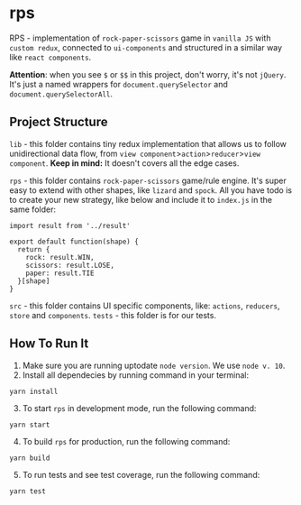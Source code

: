 # rps

RPS - implementation of `rock-paper-scissors` game in `vanilla JS` with `custom redux`, connected to `ui-components` and structured in a similar way like `react components`.

**Attention**: when you see `$` or `$$` in this project, don't worry, it's not `jQuery`. It's just a named wrappers for `document.querySelector` and `document.querySelectorAll`.

## Project Structure

`lib` - this folder contains tiny redux implementation that allows us to follow unidirectional data flow, from `view component`>`action`>`reducer`>`view component`.
**Keep in mind:** It doesn't covers all the edge cases.

`rps` - this folder contains `rock-paper-scissors` game/rule engine. It's super easy to extend with other shapes, like `lizard` and `spock`.
All you have todo is to create your new strategy, like below and include it to `index.js` in the same folder:

```
import result from '../result'

export default function(shape) {
  return {
    rock: result.WIN,
    scissors: result.LOSE,
    paper: result.TIE
  }[shape]
}
```

`src` - this folder contains UI specific components, like: `actions`, `reducers`, `store` and `components`.
`tests` - this folder is for our tests.

## How To Run It

1. Make sure you are running uptodate `node version`. We use `node v. 10`.
2. Install all dependecies by running command in your terminal:

```
yarn install
```

3. To start `rps` in development mode, run the following command:

```
yarn start
```

4. To build `rps` for production, run the following command:

```
yarn build
```

5. To run tests and see test coverage, run the following command:

```
yarn test
```
